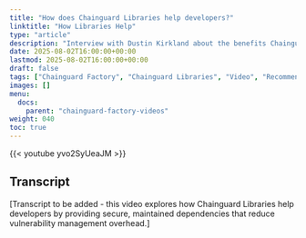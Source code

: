 ```yaml
---
title: "How does Chainguard Libraries help developers?"
linktitle: "How Libraries Help"
type: "article"
description: "Interview with Dustin Kirkland about the benefits Chainguard Libraries provide to developers"
date: 2025-08-02T16:00:00+00:00
lastmod: 2025-08-02T16:00:00+00:00
draft: false
tags: ["Chainguard Factory", "Chainguard Libraries", "Video", "Recommended Practices"]
images: []
menu:
  docs:
    parent: "chainguard-factory-videos"
weight: 040
toc: true
---
```


{{< youtube yvo2SyUeaJM >}}

## Transcript

[Transcript to be added - this video explores how Chainguard Libraries help developers by providing secure, maintained dependencies that reduce vulnerability management overhead.]